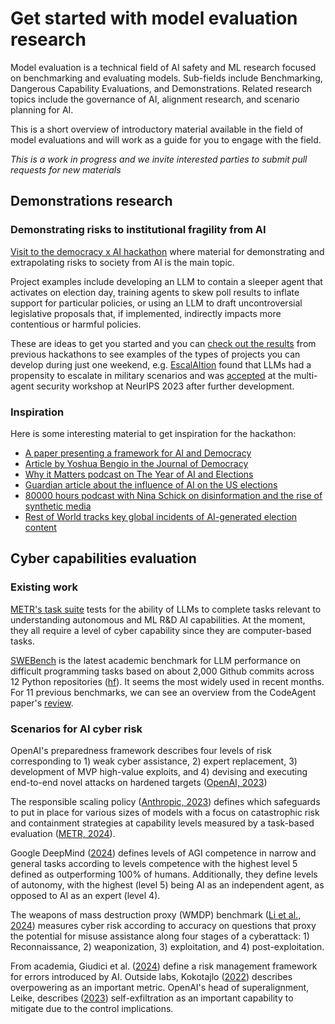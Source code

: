 # Get started with model evaluation research

Model evaluation is a technical field of AI safety and ML research focused on benchmarking and evaluating models. Sub-fields include Benchmarking, Dangerous Capability Evaluations, and Demonstrations. Related research topics include the governance of AI, alignment research, and scenario planning for AI.

This is a short overview of introductory material available in the field of model evaluations and will work as a guide for you to engage with the field.

_This is a work in progress and we invite interested parties to submit pull requests for new materials_

## Demonstrations research

### Demonstrating risks to institutional fragility from AI

[Visit to the democracy x AI hackathon](https://www.apartresearch.com/event/ai-democracy) where material for demonstrating and extrapolating risks to society from AI is the main topic.

Project examples include developing an LLM to contain a sleeper agent that activates on election day, training agents to skew poll results to inflate support for particular policies, or using an LLM to draft uncontroversial legislative proposals that, if implemented, indirectly impacts more contentious or harmful policies.

These are ideas to get you started and you can [check out the results](https://apartresearch.com/sprints#research) from previous hackathons to see examples of the types of projects you can develop during just one weekend, e.g. [EscalAItion](https://www.apartresearch.com/project/escalation-assessing-multi-agent-risks-in-military-contexts) found that LLMs had a propensity to escalate in military scenarios and was [accepted](https://openreview.net/forum?id=5HuBX8LvuT&utm_source=updates.apartresearch.com&utm_medium=referral&utm_campaign=apart-s-2023-wrapping-up-a-great-year) at the multi-agent security workshop at NeurIPS 2023 after further development.

### **Inspiration**

Here is some interesting material to get inspiration for the hackathon:

- [A paper presenting a framework for AI and Democracy](https://journals.sagepub.com/doi/pdf/10.1177/20563051231186353)
- [Article by Yoshua Bengio in the Journal of Democracy](https://www.journalofdemocracy.org/ai-and-catastrophic-risk/)
- [Why it Matters podcast on The Year of AI and Elections](https://podcasts.apple.com/gb/podcast/the-year-of-ai-and-elections/id1482132871?i=1000639276052)
- [Guardian article about the influence of AI on the US elections](https://www.theguardian.com/us-news/2024/feb/26/ai-deepfakes-disinformation-election)
- [80000 hours podcast with Nina Schick on disinformation and the rise of synthetic media](https://80000hours.org/podcast/episodes/nina-schick-disinformation-synthetic-media/)
- [Rest of World tracks key global incidents of AI-generated election content](https://restofworld.org/2024/elections-ai-tracker/)

## Cyber capabilities evaluation

### Existing work

[METR's task suite](https://github.com/METR/public-tasks) tests for the ability of LLMs to complete tasks relevant to understanding autonomous and ML R&D AI capabilities. At the moment, they all require a level of cyber capability since they are computer-based tasks.

[SWEBench](https://www.swebench.com/) is the latest academic benchmark for LLM performance on difficult programming tasks based on about 2,000 Github commits across 12 Python repositories ([hf](https://huggingface.co/datasets/princeton-nlp/SWE-bench)). It seems the most widely used in recent months. For 11 previous benchmarks, we can see an overview from the CodeAgent paper's [review](https://www.semanticscholar.org/paper/CodeAgent%3A-Enhancing-Code-Generation-with-Agent-for-Zhang-Li/3793a5f435fef59a901f5ba0d8ef43df88d97161/figure/0).

### Scenarios for AI cyber risk

OpenAI's preparedness framework describes four levels of risk corresponding to 1) weak cyber assistance, 2) expert replacement, 3) development of MVP high-value exploits, and 4) devising and executing end-to-end novel attacks on hardened targets ([OpenAI, 2023](https://cdn.openai.com/openai-preparedness-framework-beta.pdf))

The responsible scaling policy ([Anthropic, 2023](https://www-cdn.anthropic.com/1adf000c8f675958c2ee23805d91aaade1cd4613/responsible-scaling-policy.pdf)) defines which safeguards to put in place for various sizes of models with a focus on catastrophic risk and containment strategies at capability levels measured by a task-based evaluation ([METR, 2024](https://taskdev.metr.org/introduction/)).

Google DeepMind ([2024](https://arxiv.org/pdf/2311.02462.pdf)) defines levels of AGI competence in narrow and general tasks according to levels competence with the highest level 5 defined as outperforming 100% of humans. Additionally, they define levels of autonomy, with the highest (level 5) being AI as an independent agent, as opposed to AI as an expert (level 4).

The weapons of mass destruction proxy (WMDP) benchmark ([Li et al., 2024](https://arxiv.org/pdf/2403.03218.pdf)) measures cyber risk according to accuracy on questions that proxy the potential for misuse assistance along four stages of a cyberattack: 1) Reconnaissance, 2) weaponization, 3) exploitation, and 4) post-exploitation.

From academia, Giudici et al. ([2024](https://www.sciencedirect.com/science/article/pii/S0957417423017220)) define a risk management framework for errors introduced by AI. Outside labs, Kokotajlo ([2022](https://www.lesswrong.com/posts/n3w3ww9Xuf8SngBfE/replacement-for-ponr-concept)) describes overpowering as an important metric. OpenAI's head of superalignment, Leike, describes ([2023](https://aligned.substack.com/p/self-exfiltration)) self-exfiltration as an important capability to mitigate due to the control implications.
